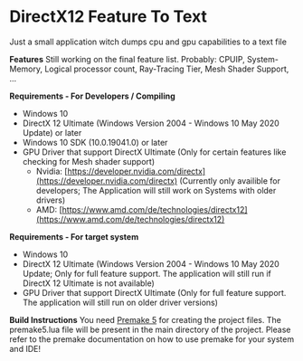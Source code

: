 # DirectX12 Feature To Text
Just a small application witch dumps cpu and gpu capabilities to a text file

**Features**
Still working on the final feature list. Probably: CPUIP, System-Memory, Logical processor count, Ray-Tracing Tier, Mesh Shader Support, ...

**Requirements - For Developers / Compiling**

- Windows 10
- DirectX 12 Ultimate (Windows Version 2004 - Windows 10 May 2020 Update) or later
- Windows 10 SDK (10.0.19041.0) or later
- GPU Driver that support DirectX Ultimate (Only for certain features like checking for Mesh shader support)
  - Nvidia: [https://developer.nvidia.com/directx](https://developer.nvidia.com/directx) (Currently only availible for developers; The Application will still work on Systems with older drivers)
  - AMD: [https://www.amd.com/de/technologies/directx12](https://www.amd.com/de/technologies/directx12)  

**Requirements - For target system**

- Windows 10
- DirectX 12 Ultimate (Windows Version 2004 - Windows 10 May 2020 Update; Only for full feature support. The application will still run if DirectX 12 Ultimate is not available)
- GPU Driver that support DirectX Ultimate (Only for full feature support. The application will still run on older driver versions)

**Build Instructions**
You need [Premake 5](https://premake.github.io/) for creating the project files. The premake5.lua file will be present in the main directory of the project. Please refer to the premake documentation on how to use premake for your system and IDE!
